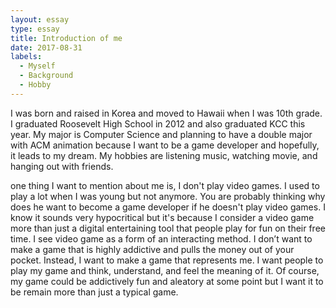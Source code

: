 ```yaml
---
layout: essay
type: essay
title: Introduction of me
date: 2017-08-31
labels:
  - Myself
  - Background
  - Hobby
---
```


I was born and raised in Korea and moved to Hawaii when I was 10th grade. I graduated Roosevelt High School in 2012 and also graduated KCC this year. My major is Computer Science and planning to have a double major with ACM animation because I want to be a game developer and hopefully, it leads to my dream. My hobbies are listening music, watching movie, and hanging out with friends.

one thing I want to mention about me is, I don't play video games. I used to play a lot when I was young but not anymore. You are probably thinking why does he want to become a game developer if he doesn't play video games. I know it sounds very hypocritical but it's because I consider a video game more than just a digital entertaining tool that people play for fun on their free time. I see video game as a form of an interacting method. I don’t want to make a game that is highly addictive and pulls the money out of your pocket. Instead, I want to make a game that represents me. I want people to play my game and think, understand, and feel the meaning of it. Of course, my game could be addictively fun and aleatory at some point but I want it to be remain more than just a typical game.


